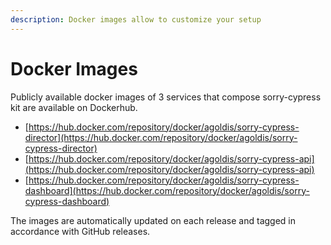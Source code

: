 ```yaml
---
description: Docker images allow to customize your setup
---
```


# Docker Images

Publicly available docker images of 3 services that compose sorry-cypress kit are available on Dockerhub.

* [https://hub.docker.com/repository/docker/agoldis/sorry-cypress-director](https://hub.docker.com/repository/docker/agoldis/sorry-cypress-director)
* [https://hub.docker.com/repository/docker/agoldis/sorry-cypress-api](https://hub.docker.com/repository/docker/agoldis/sorry-cypress-api)
* [https://hub.docker.com/repository/docker/agoldis/sorry-cypress-dashboard](https://hub.docker.com/repository/docker/agoldis/sorry-cypress-dashboard)

The images are automatically updated on each release and tagged in accordance with GitHub releases.



